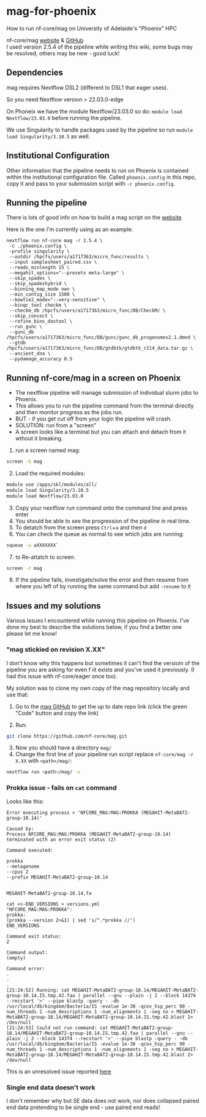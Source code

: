 # mag-for-phoenix

How to run nf-core/mag on University of Adelaide's "Phoenix" HPC

nf-core/mag [website](https://nf-co.re/mag/2.5.4) & [GitHub](https://github.com/nf-core/mag/) \
I used version 2.5.4 of the pipeline while writing this wiki, some bugs may be resolved, others may be new - good luck!

## Dependencies

mag requires Nextflow DSL2 (different to DSL1 that eager uses).

So you need Nextflow version > 22.03.0-edge 

On Phoneix we have the module Nextflow/23.03.0 so do: `module load Nextflow/23.03.0` before running the pipeline.

We use Singularity to handle packages used by the pipeline so run `module load Singularity/3.10.5` as well.

## Institutional Configuration

Other information that the pipeline needs to run on Phoenix is contained within the institutional configuration file. Called `phoenix.config` in this repo, copy it and pass to your submission script with `-c phoenix.config`.

## Running the pipeline

There is lots of good info on how to build a mag script on the [website](https://nf-co.re/mag/2.5.4)

Here is the one I'm currently using as an example:

```nextflow
nextflow run nf-core mag -r 2.5.4 \
 -c ./phoenix.config \
 -profile singularity \
 --outdir /hpcfs/users/a1717363/micro_func/results \
 --input samplesheet_paired.csv \
 --reads_minlength 15 \
 --megahit_options="--presets meta-large" \
 --skip_spades \
 --skip_spadeshybrid \
 --binning_map_mode own \
 --min_contig_size 1500 \
 --bowtie2_mode="--very-sensitive" \
 --binqc_tool checkm \
 --checkm_db /hpcfs/users/a1717363/micro_func/DB/CheckM/ \
 --skip_concoct \
 --refine_bins_dastool \
 --run_gunc \
 --gunc_db /hpcfs/users/a1717363/micro_func/DB/gunc/gunc_db_progenomes2.1.dmnd \
 --gtdb /hpcfs/users/a1717363/micro_func/DB/gtdbtk/gtdbtk_r214_data.tar.gz \
 --ancient_dna \
 --pydamage_accuracy 0.5
```

## Running nf-core/mag in a screen on Phoenix

- The nextflow pipeline will manage submission of individual slurm jobs to Phoenix.
- This allows you to run the pipeline command from the terminal directly and then monitor progress as the jobs run.
- BUT - if you get cut off from your login the pipeline will crash.
- SOLUTION: run from a "screen"
- A screen looks like a terminal but you can attach and detach from it wthout it breaking.

1. run a screen named mag:

```bash
screen -S mag
```

2. Load the required modules:

```bash
module use /apps/skl/modules/all/
module load Singularity/3.10.5
module load Nextflow/23.03.0
```

3. Copy your nextflow run command onto the command line and press enter
4. You should be able to see the progression of the pipeline in real time.
5. To detatch from the screen press `Ctrl`+`a` and then `d`
6. You can check the queue as normal to see which jobs are running:

```bash
squeue -u aXXXXXXX`
```

7. to Re-attatch to screen:

```bash
screen -r mag
```

8. If the pipeline fails, investigate/solve the error and then resume from where you left of by running the same command but add `-resume` to it

## Issues and my solutions

Various issues I encountered while running this pipeline on Phoenix. I've done my best to describe the solutions below, if you find a better one please let me know!

### "mag stickied on revision X.XX"
I don't know why this happens but sometimes it can't find the versioin of the pipeline you are asking for even f iit exists and you've used it previously. (I had this issue with nf-core/eager once too).

My solution was to clone my own copy of the mag repository locally and use that: 

1. Go to the [mag GitHub](https://github.com/nf-core/mag) to get the up to date repo link (click the green "Code" button and copy the link)

2. Run:

```bash
git clone https://github.com/nf-core/mag.git 
```

3. Now you should have a directory `mag/` 
4. Change the first line of your pipeline run script replace `nf-core/mag -r X.XX` with `<path>/mag/`:

```bash
nextflow run <path>/mag/ -c
```

### Prokka issue - fails on `cat` command

Looks like this:

```nextflow
Error executing process > 'NFCORE_MAG:MAG:PROKKA (MEGAHIT-MetaBAT2-group-10.14)'

Caused by:
Process NFCORE_MAG:MAG:PROKKA (MEGAHIT-MetaBAT2-group-10.14) terminated with an error exit status (2)

Command executed:

prokka
--metagenome
--cpus 2
--prefix MEGAHIT-MetaBAT2-group-10.14


MEGAHIT-MetaBAT2-group-10.14.fa

cat <<-END_VERSIONS > versions.yml
"NFCORE_MAG:MAG:PROKKA":
prokka: 
(prokka --version 2>&1) | sed 's/^.*prokka //')
END_VERSIONS

Command exit status:
2

Command output:
(empty)

Command error:
.
.
.
[21:24:52] Running: cat MEGAHIT-MetaBAT2-group-10.14/MEGAHIT-MetaBAT2-group-10.14.IS.tmp.42.faa | parallel --gnu --plain -j 2 --block 14374 --recstart '>' --pipe blastp -query - -db /usr/local/db/kingdom/Bacteria/IS -evalue 1e-30 -qcov_hsp_perc 90 -num_threads 1 -num_descriptions 1 -num_alignments 1 -seg no > MEGAHIT-MetaBAT2-group-10.14/MEGAHIT-MetaBAT2-group-10.14.IS.tmp.42.blast 2> /dev/null
[21:24:53] Could not run command: cat MEGAHIT-MetaBAT2-group-10.14/MEGAHIT-MetaBAT2-group-10.14.IS.tmp.42.faa | parallel --gnu --plain -j 2 --block 14374 --recstart '>' --pipe blastp -query - -db /usr/local/db/kingdom/Bacteria/IS -evalue 1e-30 -qcov_hsp_perc 90 -num_threads 1 -num_descriptions 1 -num_alignments 1 -seg no > MEGAHIT-MetaBAT2-group-10.14/MEGAHIT-MetaBAT2-group-10.14.IS.tmp.42.blast 2> /dev/null
```

This is an unresolved issue reported [here](https://github.com/nf-core/mag/issues/601)

### Single end data doesn't work

I don't remember why but SE data does not work, nor does collapsed paired end data pretending to be single end - use paired end reads!
